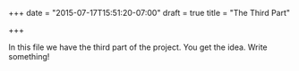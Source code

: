 +++
date = "2015-07-17T15:51:20-07:00"
draft = true
title = "The Third Part"

+++


In this file we have the third part of the project. You get the idea. Write something!
